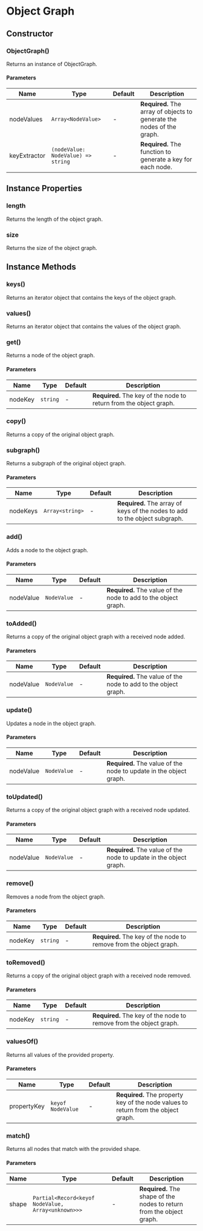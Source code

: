 <!-- markdownlint-disable-file no-duplicate-heading -->
# Object Graph

## Constructor

### ObjectGraph()

Returns an instance of ObjectGraph.

#### Parameters

| Name | Type | Default | Description |
| --- | --- | --- | --- |
| nodeValues | `Array<NodeValue>` | - | __Required.__ The array of objects to generate the nodes of the graph. |
| keyExtractor | `(nodeValue: NodeValue) => string` | - | __Required.__ The function to generate a key for each node. |

## Instance Properties

### length

Returns the length of the object graph.

### size

Returns the size of the object graph.

## Instance Methods

### keys()

Returns an iterator object that contains the keys of the object graph.

### values()

Returns an iterator object that contains the values of the object graph.

### get()

Returns a node of the object graph.

#### Parameters

| Name | Type | Default | Description |
| --- | --- | --- | --- |
| nodeKey | `string` | - | __Required.__ The key of the node to return from the object graph. |

### copy()

Returns a copy of the original object graph.

### subgraph()

Returns a subgraph of the original object graph.

#### Parameters

| Name | Type | Default | Description |
| --- | --- | --- | --- |
| nodeKeys | `Array<string>` | - | __Required.__ The array of keys of the nodes to add to the object subgraph. |

### add()

Adds a node to the object graph.

#### Parameters

| Name | Type | Default | Description |
| --- | --- | --- | --- |
| nodeValue | `NodeValue` | - | __Required.__ The value of the node to add to the object graph. |

### toAdded()

Returns a copy of the original object graph with a received node added.

#### Parameters

| Name | Type | Default | Description |
| --- | --- | --- | --- |
| nodeValue | `NodeValue` | - | __Required.__ The value of the node to add to the object graph. |

### update()

Updates a node in the object graph.

#### Parameters

| Name | Type | Default | Description |
| --- | --- | --- | --- |
| nodeValue | `NodeValue` | - | __Required.__ The value of the node to update in the object graph. |

### toUpdated()

Returns a copy of the original object graph with a received node updated.

#### Parameters

| Name | Type | Default | Description |
| --- | --- | --- | --- |
| nodeValue | `NodeValue` | - | __Required.__ The value of the node to update in the object graph. |

### remove()

Removes a node from the object graph.

#### Parameters

| Name | Type | Default | Description |
| --- | --- | --- | --- |
| nodeKey | `string` | - | __Required.__ The key of the node to remove from the object graph. |

### toRemoved()

Returns a copy of the original object graph with a received node removed.

#### Parameters

| Name | Type | Default | Description |
| --- | --- | --- | --- |
| nodeKey | `string` | - | __Required.__ The key of the node to remove from the object graph. |

### valuesOf()

Returns all values of the provided property.

#### Parameters

| Name | Type | Default | Description |
| --- | --- | --- | --- |
| propertyKey | `keyof NodeValue` | - | __Required.__ The property key of the node values to return from the object graph. |

### match()

Returns all nodes that match with the provided shape.

#### Parameters

| Name | Type | Default | Description |
| --- | --- | --- | --- |
| shape | `Partial<Record<keyof NodeValue, Array<unknown>>>` | - | __Required.__ The shape of the nodes to return from the object graph. |
